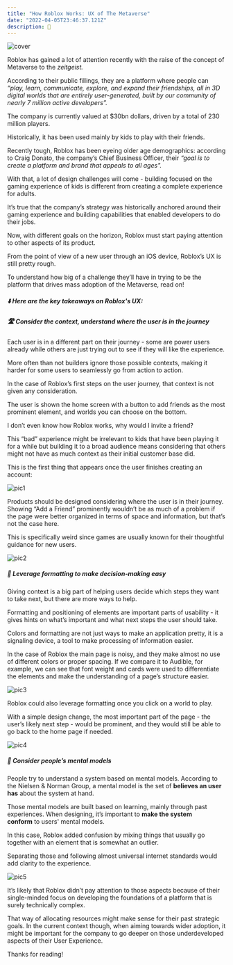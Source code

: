 ```yaml
---
title: "How Roblox Works: UX of The Metaverse"
date: "2022-04-05T23:46:37.121Z"
description: 🤖
---
```


![cover](./robloxbody/bodycoverroblox.jpg)

Roblox has gained a lot of attention recently with the raise of the concept of Metaverse to the *zeitgeist.* 

According to their public fillings, they are a platform where people can *“play, learn, communicate, explore, and expand their friendships, all in 3D digital worlds that are entirely user-generated, built by our community of nearly 7 million active developers”.*

The company is currently valued at $30bn dollars, driven by a total of 230 million players. 

Historically, it has been used mainly by kids to play with their friends. 

Recently tough, Roblox has been eyeing older age demographics: according to Craig Donato, the company’s Chief Business Officer, their *“goal is to create a platform and brand that appeals to all ages".*

With that, a lot of design challenges will come - building focused on the gaming experience of kids is different from creating a complete experience for adults. 

It’s true that the company’s strategy was historically anchored around their gaming experience and building capabilities that enabled developers to do their jobs. 

Now, with different goals on the horizon, Roblox must start paying attention to other aspects of its product.  

From the point of view of a new user through an iOS device, Roblox’s UX is still pretty rough. 

To understand how big of a challenge they’ll have in trying to be the platform that drives mass adoption of the Metaverse, read on!


<Slider/>  



##### ⬇️ **Here are the key takeaways on Roblox's UX:** 

##### 🛣️  **Consider the context, understand where the user is in the journey**

Each user is in a different part on their journey - some are power users already while others are just  trying out to see if they will like the experience. 

More often than not builders ignore those possible contexts, making it harder for some users to seamlessly go from action to action. 

In the case of Roblox’s first steps on the user journey, that context is not given any consideration. 

The user is shown the home screen with a button to add friends as the most prominent element, and worlds you can choose on the bottom.

I don’t even know how Roblox works, why would I invite a friend? 

This “bad” experience might be irrelevant to kids that have been playing it for a while but building it to a broad audience means considering that others might not have as much context as their initial customer base did.

This is the first thing that appears once the user finishes creating an account:

![pic1](./robloxbody/body1roblox.png)

Products should be designed considering where the user is in their journey. Showing “Add a Friend” prominently wouldn’t be as much of a problem if the page were better organized in terms of space and information, but that’s not the case here. 

This is specifically weird since games are usually known for their thoughtful guidance for new users.

![pic2](./robloxbody/body2roblox.png)

##### 🎨  **Leverage formatting to make decision-making easy**

Giving context is a big part of helping users decide which steps they want to take next, but there are more ways to help. 

Formatting and positioning of elements are important parts of usability - it gives hints on what’s important and what next steps the user should take.

Colors and formatting are not just ways to make an application pretty, it is a signaling device, a tool to make processing of information easier.

In the case of Roblox the main page is noisy, and they make almost no use of different colors or proper spacing. If we compare it to Audible, for example, we can see that font weight and cards were used to differentiate the elements and make the understanding of a page’s structure easier.

![pic3](./robloxbody/body3roblox.png)

Roblox could also leverage formatting once you click on a world to play. 

With a simple design change, the most important part of the page - the user’s likely next step - would be prominent, and they would still be able to go back to the home page if needed.

![pic4](./robloxbody/body4roblox.png)

##### 🧠  **Consider people’s mental models**

People try to understand a system based on mental models. According to the Nielsen & Norman Group, a mental model is the set of **believes an user has** about the system at hand. 

Those mental models are built based on learning, mainly through past experiences. When designing, it’s important to **make the system conform** to users' mental models. 

In this case, Roblox added confusion by mixing things that usually go together with an element that is somewhat an outlier. 

Separating those and following almost universal internet standards would add clarity to the experience.

![pic5](./robloxbody/body5roblox.png)


It’s likely that Roblox didn’t pay attention to those aspects because of their single-minded focus on developing the foundations of a platform that is surely technically complex.

That way of allocating resources might make sense for their past strategic goals. In the current context though, when aiming towards wider adoption, it might be important for the company to go deeper on those underdeveloped aspects of their User Experience.

Thanks for reading!


